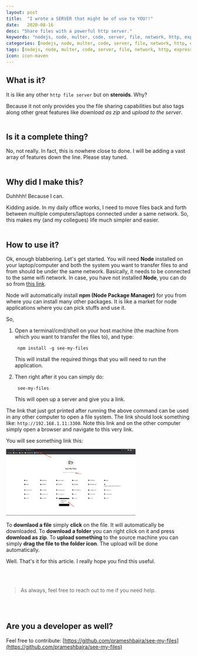 ```yaml
---
layout: post
title:  "I wrote a SERVER that might be of use to YOU!!"
date:   2020-08-16
desc: "Share files with a powerful http server."
keywords: "nodejs, node, multer, code, server, file, network, http, express, ejs, code"
categories: [nodejs, node, multer, code, server, file, network, http, express, ejs, code]
tags: [nodejs, node, multer, code, server, file, network, http, express, ejs, code]
icon: icon-maven
---
```


## What is it?

It is like any other `http file server` but on **steroids**. Why?

Because it not only provides you the file sharing capabilities but also tags along other great features like *download as zip* and *upload to the server*.
<br><br>

## Is it a complete thing?

No, not really. In fact, this is nowhere close to done. I will be adding a vast array of features down the line. Please stay tuned.
<br><br>

## Why did I make this?

Duhhhh! Because I can. 

Kidding aside. In my daily office works, I need to move files back and forth between multiple computers/laptops connected under a same network. So, this makes my (and my collegues) life much simpler and easier.
<br><br>

## How to use it?

Ok, enough blabbering. Let's get started. You will need **Node** installed on your laptop/computer and both the system you want to transfer files to and from should be under the same network. Basically, it needs to be connected to the same wifi network. In case, you have not installed **Node**, you can do so from [this link](https://nodejs.org/en/).

Node will automatically install **npm (Node Package Manager)** for you from where you can install many other packages. It is like a market for node applications where you can pick stuffs and use it. 

So, 

1. Open a terminal/cmd/shell on your host machine (the machine from which you want to transfer the files to), and type:

        npm install -g see-my-files

    This will install the required things that you will need to run the application.

2. Then right after it you can simply do:

        see-my-files

    This will open up a server and give you a link. 

The link that just got printed after running the above command can be used in any other computer to open a file system. The link should look something like: `http://192.168.1.11:3300`. Note this link and on the other computer simply open a browser and navigate to this very link.

You will see something link this:

<img src="/static/assets/img/blog/see-my-files/see-my-files.png" width = "70%">

To **downlaod a file** simply **click** on the file. It will automatically be downloaded. To **download a folder** you can right click on it and press **download as zip**. To **upload something** to the source machine you can simply **drag the file to the folder icon**. The upload will be done automatically.

Well. That's it for this article. I really hope you find this useful.

<br><br>

> As always, feel free to reach out to me if you need help.


<br><br>

## Are you a developer as well?

Feel free to contribute: [https://github.com/prameshbajra/see-my-files](https://github.com/prameshbajra/see-my-files)

